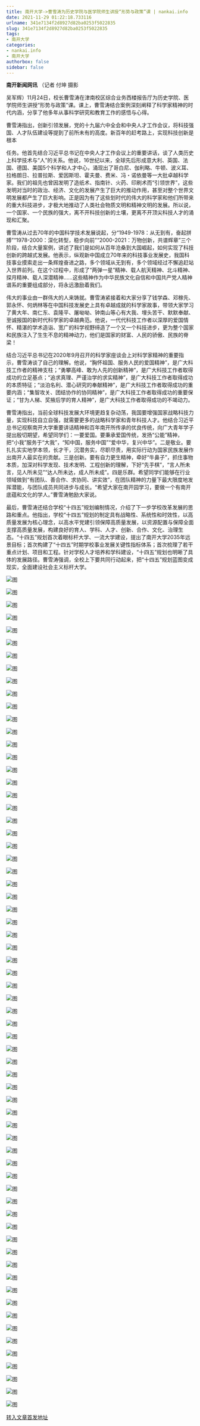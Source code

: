```yaml
---
title: 南开大学->曹雪涛为历史学院与医学院师生讲授“形势与政策”课 | nankai.info
date: 2021-11-29 01:22:18.733116
urlname: 341e7134f2d8927d82ba0253f5022835
slug: 341e7134f2d8927d82ba0253f5022835
tags: 
- 南开大学
categories:
- nankai.info
- 南开大学
authorbox: false
sidebar: false
---
```

**南开新闻网讯** （记者 付坤 摄影

吴军辉）11月24日，校长曹雪涛在津南校区综合业务西楼报告厅为历史学院、医学院师生讲授“形势与政策”课。课上，曹雪涛结合案例深刻阐释了科学家精神的时代内涵，分享了他多年从事科学研究和教育工作的感悟与心得。

曹雪涛指出，创新引领发展，党的十九届六中全会和中央人才工作会议，将科技强国、人才队伍建设等提到了前所未有的高度。新百年的赶考路上，实现科技创新是根本
<!--more-->
任务。他首先结合习近平总书记在中央人才工作会议上的重要讲话，谈了人类历史上科学技术与“人”的关系。他说，16世纪以来，全球先后形成意大利、英国、法国、德国、美国5个科学和人才中心，涌现出了哥白尼、伽利略、牛顿、波义耳、拉格朗日、拉普拉斯、爱因斯坦、霍夫曼、费米、冯・诺依曼等一大批卓越科学家。我们的祖先也曾因发明了造纸术、指南针、火药、印刷术而“引领世界”，这些发明对当时的政治、经济、文化的发展产生了巨大的推动作用，甚至对整个世界文明发展都产生了巨大影响。正是因为有了这些划时代的伟大的科学家和他们所带来的重大科技进步，才极大地推动了人类社会物质文明和精神文明的发展。所以说，一个国家、一个民族的强大，离不开科技创新的土壤，更离不开顶尖科技人才的涌现和汇聚。

曹雪涛从过去70年的中国科学技术发展说起，分“1949-1978：从无到有，奋起拼搏”“1978-2000：深化转型，稳步向前”“2000-2021：万物创新，共谱辉章”三个阶段，结合大量案例，讲述了我们是如何从百年沧桑到大国崛起，如何实现了科技创新的跨越式发展。他表示，纵观新中国成立70年来的科技事业发展史，我国科技事业摸索走出一条辉煌奋进之路，多个领域从无到有，多个领域经过不懈追赶站入世界前列。在这个过程中，形成了“两弹一星”精神、载人航天精神、北斗精神、探月精神、载人深潜精神……这些精神作为中华民族文化自信和中国共产党人精神谱系的重要组成部分，将永远激励着我们。

伟大的事业由一群伟大的人来铸就。曹雪涛紧接着和大家分享了钱学森、邓稼先、郭永怀、何炳林等在中国科技发展史上具有卓越成就的科学家故事，带领大家学习了黄大年、南仁东、袁隆平、屠呦呦、钟南山等心有大我、埋头苦干、默默奉献、至诚报国的新时代科学家的卓越典范。他说，一代代科技工作者以深厚的爱国情怀、精湛的学术造诣、宽广的科学视野缔造了一个又一个科技进步，更为整个国家和民族注入了生生不息的精神动力，他们是国家的财富、人民的骄傲、民族的脊梁！

结合习近平总书记在2020年9月召开的科学家座谈会上对科学家精神的重要指示，曹雪涛谈了自己的理解。他说，“胸怀祖国、服务人民的爱国精神”，是广大科技工作者的精神支柱；“勇攀高峰、敢为人先的创新精神”，是广大科技工作者取得成功的立足基点；“追求真理、严谨治学的求实精神”，是广大科技工作者取得成功的本质特征；“淡泊名利、潜心研究的奉献精神”，是广大科技工作者取得成功的重要内涵；“集智攻关、团结协作的协同精神”，是广大科技工作者取得成功的重要保证；“甘为人梯、奖掖后学的育人精神”，是广大科技工作者取得成功的不竭动力。

曹雪涛指出，当前全球科技发展大环境更趋复杂动荡，我国要增强国家战略科技力量，实现科技自立自强，就需要更多的战略科学家和青年科技人才。他结合习近平总书记视察南开大学重要讲话精神和百年南开所传承的优良传统，向广大青年学子提出殷切期望，希望同学们：一要爱国。要秉承爱国传统，发扬“公能”精神，把“小我”服务于“大我”，“知中国，服务中国”“爱中华，复兴中华”。二是敬业。要扎扎实实地学本领，长才干，沉潜务实，尽职尽责，用实际行动为国家民族发展作出南开人最实在的贡献。三是创新。要有自力更生精神，牵好“牛鼻子”，抓住事物本质，加深对科学发现、技术发明、工程创新的理解，下好“先手棋”，“言人所未言，见人所未见”“达人所未达，成人所未成”。四是乐群。希望同学们能够在行业领域做到“有团队、善合作、求协同、讲实效”，在团队精神的力量下最大限度地发挥潜能，与团队成员共同进步与成长。“希望大家在南开园学习，要做一个有南开底蕴和文化的学人。”曹雪涛勉励大家说。

最后，曹雪涛还结合学校“十四五”规划编制情况，介绍了下一步学校改革发展的思路和重点。他指出，学校“十四五”规划的制定具有战略性、系统性和时效性，以高质量发展为核心理念，以高水平党建引领保障高质量发展，以资源配置与保障全面支撑高质量发展，构建良好的育人、学科、人才、创新、合作、文化、治理生态。“十四五”规划首次着眼标杆大学、一流大学建设，提出了南开大学2035年远景目标；首次构建了“十四五”时期学校事业发展关键性指标体系；首次梳理了若干重点计划、项目和工程。针对学校人才培养和学科建设，“十四五”规划也明晰了具体的发展路径。曹雪涛强调，全校上下要共同行动起来，把“十四五”规划蓝图变成现实，全面建设社会主义标杆大学。

![图](http://news.nankai.edu.cn/ywsd/system/2021/11/26/g)

![图](http://news.nankai.edu.cn/ywsd/system/2021/11/26/p)

![图](http://news.nankai.edu.cn/ywsd/system/2021/11/26/j)

![图](http://news.nankai.edu.cn/ywsd/system/2021/11/26/)

![图](http://news.nankai.edu.cn/ywsd/system/2021/11/26/a)

![图](http://news.nankai.edu.cn/ywsd/system/2021/11/26/3)

![图](http://news.nankai.edu.cn/ywsd/system/2021/11/26/6)

![图](http://news.nankai.edu.cn/ywsd/system/2021/11/26/1)

![图](http://news.nankai.edu.cn/ywsd/system/2021/11/26/f)

![图](http://news.nankai.edu.cn/ywsd/system/2021/11/26/9)

![图](http://news.nankai.edu.cn/ywsd/system/2021/11/26/3)

![图](http://news.nankai.edu.cn/ywsd/system/2021/11/26/6)

![图](http://news.nankai.edu.cn/ywsd/system/2021/11/26/_)

![图](http://news.nankai.edu.cn/ywsd/system/2021/11/26/8)

![图](http://news.nankai.edu.cn/ywsd/system/2021/11/26/6)

![图](http://news.nankai.edu.cn/ywsd/system/2021/11/26/1)

![图](http://news.nankai.edu.cn/ywsd/system/2021/11/26/3)

![图](http://news.nankai.edu.cn/ywsd/system/2021/11/26/4)

![图](http://news.nankai.edu.cn/ywsd/system/2021/11/26/0)

![图](http://news.nankai.edu.cn/ywsd/system/2021/11/26/0)

![图](http://news.nankai.edu.cn/ywsd/system/2021/11/26/0)

![图](http://news.nankai.edu.cn/ywsd/system/2021/11/26/3)

![图](http://news.nankai.edu.cn/ywsd/system/2021/11/26/0)

![图](http://news.nankai.edu.cn/ywsd/system/2021/11/26/0)

![图](http://news.nankai.edu.cn/)

![图](http://news.nankai.edu.cn/ywsd/system/2021/11/26/1)

![图](http://news.nankai.edu.cn/ywsd/system/2021/11/26/3)

![图](http://news.nankai.edu.cn/ywsd/system/2021/11/26/4)

![图](http://news.nankai.edu.cn/)

![图](http://news.nankai.edu.cn/ywsd/system/2021/11/26/0)

![图](http://news.nankai.edu.cn/ywsd/system/2021/11/26/0)

![图](http://news.nankai.edu.cn/ywsd/system/2021/11/26/0)

![图](http://news.nankai.edu.cn/)

![图](http://news.nankai.edu.cn/ywsd/system/2021/11/26/3)

![图](http://news.nankai.edu.cn/ywsd/system/2021/11/26/0)

![图](http://news.nankai.edu.cn/ywsd/system/2021/11/26/0)

![图](http://news.nankai.edu.cn/)

![图](http://news.nankai.edu.cn/ywsd/system/2021/11/26/c)

![图](http://news.nankai.edu.cn/ywsd/system/2021/11/26/i)

![图](http://news.nankai.edu.cn/ywsd/system/2021/11/26/p)

![图](http://news.nankai.edu.cn/)

![图](http://news.nankai.edu.cn/ywsd/system/2021/11/26/n)

![图](http://news.nankai.edu.cn/ywsd/system/2021/11/26/c)

![图](http://news.nankai.edu.cn/ywsd/system/2021/11/26/)

![图](http://news.nankai.edu.cn/ywsd/system/2021/11/26/u)

![图](http://news.nankai.edu.cn/ywsd/system/2021/11/26/d)

![图](http://news.nankai.edu.cn/ywsd/system/2021/11/26/e)

![图](http://news.nankai.edu.cn/ywsd/system/2021/11/26/)

![图](http://news.nankai.edu.cn/ywsd/system/2021/11/26/i)

![图](http://news.nankai.edu.cn/ywsd/system/2021/11/26/a)

![图](http://news.nankai.edu.cn/ywsd/system/2021/11/26/k)

![图](http://news.nankai.edu.cn/ywsd/system/2021/11/26/n)

![图](http://news.nankai.edu.cn/ywsd/system/2021/11/26/a)

![图](http://news.nankai.edu.cn/ywsd/system/2021/11/26/n)

![图](http://news.nankai.edu.cn/ywsd/system/2021/11/26/)

![图](http://news.nankai.edu.cn/ywsd/system/2021/11/26/s)

![图](http://news.nankai.edu.cn/ywsd/system/2021/11/26/w)

![图](http://news.nankai.edu.cn/ywsd/system/2021/11/26/e)

![图](http://news.nankai.edu.cn/ywsd/system/2021/11/26/n)

![图](http://news.nankai.edu.cn/)

![图](http://news.nankai.edu.cn/)

![图](http://news.nankai.edu.cn/ywsd/system/2021/11/26/:)

![图](http://news.nankai.edu.cn/ywsd/system/2021/11/26/p)

![图](http://news.nankai.edu.cn/ywsd/system/2021/11/26/t)

![图](http://news.nankai.edu.cn/ywsd/system/2021/11/26/t)

![图](http://news.nankai.edu.cn/ywsd/system/2021/11/26/h)

[转入文章首发地址](http://news.nankai.edu.cn/ywsd/system/2021/11/26/030049132.shtml)